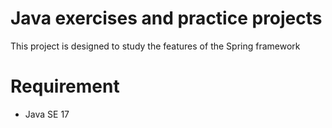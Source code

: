 # Java exercises and practice projects 

This project is designed to study the features of the Spring framework

# Requirement

* Java SE 17
